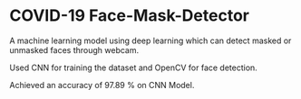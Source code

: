 # COVID-19 Face-Mask-Detector

A machine learning model using deep learning which
can detect masked or unmasked faces through webcam.

Used CNN for training the dataset and OpenCV for face
detection.

Achieved an accuracy of 97.89 % on CNN Model.

